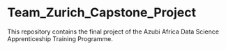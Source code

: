# Team_Zurich_Capstone_Project
This repository contains the final project of the Azubi Africa Data Science Apprenticeship Training Programme.
